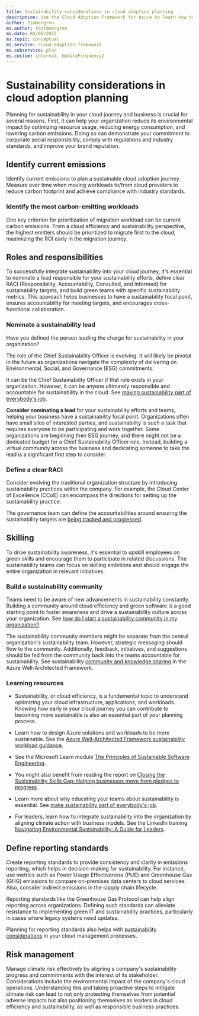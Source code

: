```yaml
---
title: Sustainability considerations in cloud adoption planning
description: Use the Cloud Adoption Framework for Azure to learn how to integrate sustainability into your cloud adoption plan.
author: Zimmergren
ms.author: tozimmergren
ms.date: 04/06/2023
ms.topic: conceptual
ms.service: cloud-adoption-framework
ms.subservice: plan
ms.custom: internal, UpdateFrequency2
---
```


# Sustainability considerations in cloud adoption planning

Planning for sustainability in your cloud journey and business is crucial for several reasons. First, it can help your organization reduce its environmental impact by optimizing resource usage, reducing energy consumption, and lowering carbon emissions. Doing so can demonstrate your commitment to corporate social responsibility, comply with regulations and industry standards, and improve your brand reputation.

## Identify current emissions

Identify current emissions to plan a sustainable cloud adoption journey. Measure over time when moving workloads to/from cloud providers to reduce carbon footprint and achieve compliance with industry standards.

### Identify the most carbon-emitting workloads

One key criterion for prioritization of migration workload can be current carbon emissions. From a cloud efficiency and sustainability perspective, the highest emitters should be prioritized to migrate first to the cloud, maximizing the ROI early in the migration journey.

## Roles and responsibilities

To successfully integrate sustainability into your cloud journey, it's essential to nominate a lead responsible for your sustainability efforts, define clear RACI (Responsibility, Accountability, Consulted, and Informed) for sustainability targets, and build green teams with specific sustainability metrics. This approach helps businesses to have a sustainability focal point, ensures accountability for meeting targets, and encourages cross-functional collaboration.

### Nominate a sustainability lead

Have you defined the person leading the charge for sustainability in your organization?

The role of the Chief Sustainability Officer is evolving. It will likely be pivotal in the future as organizations navigate the complexity of delivering on Environmental, Social, and Governance (ESG) commitments.

 It can be the Chief Sustainability Officer if that role exists in your organization. However, it can be anyone ultimately responsible and accountable for sustainability in the cloud. See [making sustainability part of everybody's job](https://techcommunity.microsoft.com/t5/green-tech-blog/make-sustainability-part-of-everybody-s-job/ba-p/3146718).

**Consider nominating a lead** for your sustainability efforts and teams, helping your business have a sustainability focal point. Organizations often have small silos of interested parties, and sustainability is such a task that requires everyone to be participating and work together. Some organizations are beginning their ESG journey, and there might not be a dedicated budget for a Chief Sustainability Officer role. Instead, building a virtual community across the business and dedicating someone to take the lead is a significant first step to consider.

### Define a clear RACI

Consider evolving the traditional organization structure by introducing sustainability practices within the company.
For example, the Cloud Center of Excellence (CCoE) can encompass the directions for setting up the sustainability practice.

The governance team can define the accountabilities around ensuring the sustainability targets are [being tracked and progressed](/azure/cloud-adoption-framework/strategy/business-outcomes/okr#examples-of-okrs).

## Skilling

To drive sustainability awareness, it's essential to upskill employees on green skills and encourage them to participate in related discussions. The sustainability teams can focus on skilling ambitions and should engage the entire organization in relevant initiatives.

### Build a sustainability community

Teams need to be aware of new advancements in sustainability constantly.
Building a community around cloud efficiency and green software is a good starting point to foster awareness and drive a sustainability culture across your organization. See [how do I start a sustainability community in my organization?](https://devblogs.microsoft.com/sustainable-software/how-do-i-start-a-sustainability-community/).

The sustainability community members might be separate from the central organization's sustainability team. However, strategic messaging should flow to the community. Additionally, feedback, initiatives, and suggestions should be fed from the community back into the teams accountable for sustainability. See sustainability [community and knowledge sharing](/azure/architecture/framework/sustainability/sustainability-operational-procedures#community-and-knowledge-sharing) in the Azure Well-Architected Framework.

### Learning resources

- Sustainability, or cloud efficiency, is a fundamental topic to understand optimizing your cloud infrastructure, applications, and workloads. Knowing how early in your cloud journey you can contribute to becoming more sustainable is also an essential part of your planning process.

- Learn how to design Azure solutions and workloads to be more sustainable. See the [Azure Well-Architected Framework sustainability workload guidance](/azure/architecture/framework/sustainability/).
- See the Microsoft Learn module [The Principles of Sustainable Software Engineering](/training/modules/sustainable-software-engineering-overview/).
- You might also benefit from reading the report on [Closing the Sustainability Skills Gap: Helping businesses move from pledges to progress](https://blogs.microsoft.com/on-the-issues/2022/11/02/closing-sustainability-skills-gap/).
- Learn more about why educating your teams about sustainability is essential. See [make sustainability part of everybody's job](https://techcommunity.microsoft.com/t5/green-tech-blog/make-sustainability-part-of-everybody-s-job/ba-p/3146718).
- For leaders, learn how to integrate sustainability into the organization by aligning climate action with business models. See the LinkedIn training [Navigating Environmental Sustainability: A Guide for Leaders](https://www.linkedin.com/learning/navigating-environmental-sustainability-a-guide-for-leaders/).

## Define reporting standards

Create reporting standards to provide consistency and clarity in emissions reporting, which helps in decision-making for sustainability.
For instance, use metrics such as Power Usage Effectiveness (PUE) and Greenhouse Gas (GHG) emissions to compare on-premises data centers to cloud services. Also, consider indirect emissions in the supply chain lifecycle.

Reporting standards like the Greenhouse Gas Protocol can help align reporting across organizations. Defining such standards can alleviate resistance to implementing green IT and sustainability practices, particularly in cases where legacy systems need updates.

Planning for reporting standards also helps with [sustainability considerations](./../manage/considerations/sustainability.md#sustainability-insights) in your cloud management processes.

## Risk management

Manage climate risk effectively by aligning a company's sustainability progress and commitments with the interest of its stakeholder. Considerations include the environmental impact of the company's cloud operations. Understanding this and taking proactive steps to mitigate climate risk can lead to not only protecting themselves from potential adverse impacts but also positioning themselves as leaders in cloud efficiency and sustainability, as well as responsible business practices.
